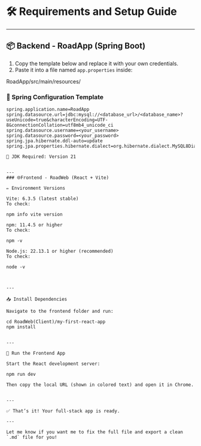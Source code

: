 

# 🛠️ Requirements and Setup Guide

---

## 📦 Backend - RoadApp (Spring Boot)

1. Copy the template below and replace it with your own credentials.
2. Paste it into a file named `app.properties` inside:

RoadApp/src/main/resources/

### 🔧 Spring Configuration Template

```properties
spring.application.name=RoadApp
spring.datasource.url=jdbc:mysql://<database_url>/<database_name>?useUnicode=true&characterEncoding=UTF-8&connectionCollation=utf8mb4_unicode_ci
spring.datasource.username=<your_username>
spring.datasource.password=<your_password>
spring.jpa.hibernate.ddl-auto=update
spring.jpa.properties.hibernate.dialect=org.hibernate.dialect.MySQL8Dialect

📌 JDK Required: Version 21


---
### 🌐Frontend - RoadWeb (React + Vite)

✏️ Environment Versions

Vite: 6.3.5 (latest stable)
To check:

npm info vite version

npm: 11.4.5 or higher
To check:

npm -v

Node.js: 22.13.1 or higher (recommended)
To check:

node -v



---

📥 Install Dependencies

Navigate to the frontend folder and run:

cd RoadWeb(Client)/my-first-react-app
npm install


---

🚀 Run the Frontend App

Start the React development server:

npm run dev

Then copy the local URL (shown in colored text) and open it in Chrome.


---

✅ That’s it! Your full-stack app is ready.

---

Let me know if you want me to fix the full file and export a clean `.md` file for you!

